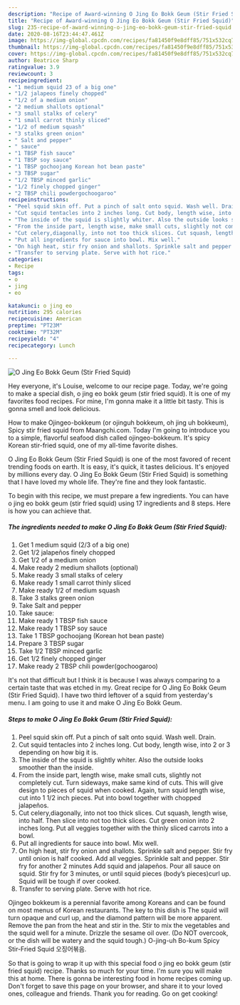 ```yaml
---
description: "Recipe of Award-winning O Jing Eo Bokk Geum (Stir Fried Squid)"
title: "Recipe of Award-winning O Jing Eo Bokk Geum (Stir Fried Squid)"
slug: 235-recipe-of-award-winning-o-jing-eo-bokk-geum-stir-fried-squid
date: 2020-08-16T23:44:47.461Z
image: https://img-global.cpcdn.com/recipes/fa81450f9e8dff85/751x532cq70/o-jing-eo-bokk-geum-stir-fried-squid-recipe-main-photo.jpg
thumbnail: https://img-global.cpcdn.com/recipes/fa81450f9e8dff85/751x532cq70/o-jing-eo-bokk-geum-stir-fried-squid-recipe-main-photo.jpg
cover: https://img-global.cpcdn.com/recipes/fa81450f9e8dff85/751x532cq70/o-jing-eo-bokk-geum-stir-fried-squid-recipe-main-photo.jpg
author: Beatrice Sharp
ratingvalue: 3.9
reviewcount: 3
recipeingredient:
- "1 medium squid 23 of a big one"
- "1/2 jalapeos finely chopped"
- "1/2 of a medium onion"
- "2 medium shallots optional"
- "3 small stalks of celery"
- "1 small carrot thinly sliced"
- "1/2 of medium squash"
- "3 stalks green onion"
- " Salt and pepper"
- " sauce"
- "1 TBSP fish sauce"
- "1 TBSP soy sauce"
- "1 TBSP gochoojang Korean hot bean paste"
- "3 TBSP sugar"
- "1/2 TBSP minced garlic"
- "1/2 finely chopped ginger"
- "2 TBSP chili powdergochoogaroo"
recipeinstructions:
- "Peel squid skin off. Put a pinch of salt onto squid. Wash well. Drain."
- "Cut squid tentacles into 2 inches long. Cut body, length wise, into 2 or 3 depending on how big it is."
- "The inside of the squid is slightly whiter. Also the outside looks smoother than the inside."
- "From the inside part, length wise, make small cuts, slightly not completely cut. Turn sideways, make same kind of cuts. This will give design to pieces of squid when cooked. Again, turn squid length wise, cut into 1 1/2 inch pieces. Put into bowl together with chopped jalapeños."
- "Cut celery,diagonally, into not too thick slices. Cut squash, length wise, into half. Then slice into not too thick slices. Cut green onion into 2 inches long. Put all veggies together with the thinly sliced carrots into a bowl."
- "Put all ingredients for sauce into bowl. Mix well."
- "On high heat, stir fry onion and shallots. Sprinkle salt and pepper. Stir fry until onion is half cooked. Add all veggies. Sprinkle salt and pepper. Stir fry for another 2 minutes Add squid and jalapeños. Pour all sauce on squid. Stir fry for 3 minutes, or until squid pieces (body’s pieces)curl up. Squid will be tough if over cooked."
- "Transfer to serving plate. Serve with hot rice."
categories:
- Recipe
tags:
- o
- jing
- eo

katakunci: o jing eo 
nutrition: 295 calories
recipecuisine: American
preptime: "PT23M"
cooktime: "PT32M"
recipeyield: "4"
recipecategory: Lunch

---
```



![O Jing Eo Bokk Geum (Stir Fried Squid)](https://img-global.cpcdn.com/recipes/fa81450f9e8dff85/751x532cq70/o-jing-eo-bokk-geum-stir-fried-squid-recipe-main-photo.jpg)

Hey everyone, it's Louise, welcome to our recipe page. Today, we're going to make a special dish, o jing eo bokk geum (stir fried squid). It is one of my favorites food recipes. For mine, I'm gonna make it a little bit tasty. This is gonna smell and look delicious.

How to make Ojingeo-bokkeum (or ojinguh bokkeum, oh jing uh bokkeum), Spicy stir fried squid from Maangchi.com. Today I&#39;m going to introduce you to a simple, flavorful seafood dish called ojingeo-bokkeum. It&#39;s spicy Korean stir-fried squid, one of my all-time favorite dishes.

O Jing Eo Bokk Geum (Stir Fried Squid) is one of the most favored of recent trending foods on earth. It is easy, it's quick, it tastes delicious. It's enjoyed by millions every day. O Jing Eo Bokk Geum (Stir Fried Squid) is something that I have loved my whole life. They're fine and they look fantastic.


To begin with this recipe, we must prepare a few ingredients. You can have o jing eo bokk geum (stir fried squid) using 17 ingredients and 8 steps. Here is how you can achieve that.

<!--inarticleads1-->

##### The ingredients needed to make O Jing Eo Bokk Geum (Stir Fried Squid):

1. Get 1 medium squid (2/3 of a big one)
1. Get 1/2 jalapeños finely chopped
1. Get 1/2 of a medium onion
1. Make ready 2 medium shallots (optional)
1. Make ready 3 small stalks of celery
1. Make ready 1 small carrot thinly sliced
1. Make ready 1/2 of medium squash
1. Take 3 stalks green onion
1. Take  Salt and pepper
1. Take  sauce:
1. Make ready 1 TBSP fish sauce
1. Make ready 1 TBSP soy sauce
1. Take 1 TBSP gochoojang (Korean hot bean paste)
1. Prepare 3 TBSP sugar
1. Take 1/2 TBSP minced garlic
1. Get 1/2 finely chopped ginger
1. Make ready 2 TBSP chili powder(gochoogaroo)


It&#39;s not that difficult but I think it is because I was always comparing to a certain taste that was etched in my. Great recipe for O Jing Eo Bokk Geum (Stir Fried Squid). I have two third leftover of a squid from yesterday&#39;s menu. I am going to use it and make O Jing Eo Bokk Geum. 

<!--inarticleads2-->

##### Steps to make O Jing Eo Bokk Geum (Stir Fried Squid):

1. Peel squid skin off. Put a pinch of salt onto squid. Wash well. Drain.
1. Cut squid tentacles into 2 inches long. Cut body, length wise, into 2 or 3 depending on how big it is.
1. The inside of the squid is slightly whiter. Also the outside looks smoother than the inside.
1. From the inside part, length wise, make small cuts, slightly not completely cut. Turn sideways, make same kind of cuts. This will give design to pieces of squid when cooked. Again, turn squid length wise, cut into 1 1/2 inch pieces. Put into bowl together with chopped jalapeños.
1. Cut celery,diagonally, into not too thick slices. Cut squash, length wise, into half. Then slice into not too thick slices. Cut green onion into 2 inches long. Put all veggies together with the thinly sliced carrots into a bowl.
1. Put all ingredients for sauce into bowl. Mix well.
1. On high heat, stir fry onion and shallots. Sprinkle salt and pepper. Stir fry until onion is half cooked. Add all veggies. Sprinkle salt and pepper. Stir fry for another 2 minutes Add squid and jalapeños. Pour all sauce on squid. Stir fry for 3 minutes, or until squid pieces (body’s pieces)curl up. Squid will be tough if over cooked.
1. Transfer to serving plate. Serve with hot rice.


Ojingeo bokkeum is a perennial favorite among Koreans and can be found on most menus of Korean restaurants. The key to this dish is The squid will turn opaque and curl up, and the diamond pattern will be more apparent. Remove the pan from the heat and stir in the. Stir to mix the vegetables and the squid well for a minute. Drizzle the sesame oil over. (Do NOT overcook, or the dish will be watery and the squid tough.) O-jing-uh Bo-kum Spicy Stir-Fried Squid 오징어볶음. 

So that is going to wrap it up with this special food o jing eo bokk geum (stir fried squid) recipe. Thanks so much for your time. I'm sure you will make this at home. There is gonna be interesting food in home recipes coming up. Don't forget to save this page on your browser, and share it to your loved ones, colleague and friends. Thank you for reading. Go on get cooking!
